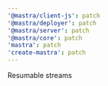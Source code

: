 ```yaml
---
'@mastra/client-js': patch
'@mastra/deployer': patch
'@mastra/server': patch
'@mastra/core': patch
'mastra': patch
'create-mastra': patch
---
```


Resumable streams
